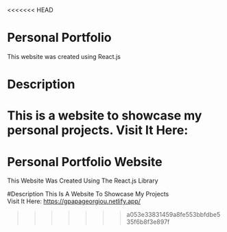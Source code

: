 <<<<<<< HEAD
# Personal Portfolio
This website was created using React.js

# Description
This is a website to showcase my personal projects.
Visit It Here: 
=======
# Personal Portfolio Website
This Website Was Created Using The React.js Library

#Description
This Is A Website To Showcase My Projects <br /> 
Visit It Here: https://gpapageorgiou.netlify.app/
>>>>>>> a053e33831459a8fe553bbfdbe535f6b8f3e897f
